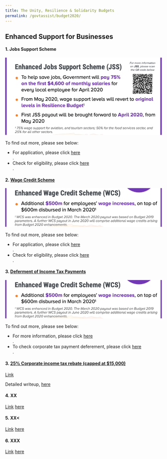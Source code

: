 ```yaml
---
title: The Unity, Resilience & Solidarity Budgets 
permalink: /govtassist/budget2020/
---
```


## **Enhanced Support for Businesses**

#### **1. Jobs Support Scheme**

![Jobs Support Scheme](/images/jssinfo.png "Jobs Support Scheme")

To find out more, please see below:
- For application, please click <a target="_blank" href="https://go.gov.sg/jssapplication">here</a><br/>.
- Check for eligibility, please click <a href="https://go.gov.sg/jsseligibility">here</a><br/>.


#### **2. <ins>Wage Credit Scheme</ins>**

![Wage Credit Scheme](/images/ecsinfo.png "Wage Credit Scheme")

To find out more, please see below:
- For application, please click <a target="_blank" href="https://go.gov.sg/wcsapplication">here</a><br/>.
- Check for eligibility, please click <a href="https://go.gov.sg/wcseligibility">here</a><br/>.

#### **3. <ins>Deferment of Income Tax Payments</ins>**

![Deferment of Income Tax Payments](/images/ecsinfo.png "Deferment of Income Tax Payments")

To find out more, please see below:
- For more information, please click <a target="_blank" href="https://go.gov.sg/deferinfo">here</a><br/>.
- To check corporate tax payment deferement, please click <a target="_blank" href="https://go.gov.sg/defercal">here</a><br/>.


#### **3.	<ins>25% Corporate income tax rebate (capped at $15,000)</ins>**

<ins>Link</ins>

Detailed writeup, <a target="_blank" href="https://www.iras.gov.sg/irashome/Businesses/Companies/Learning-the-basics-of-Corporate-Income-Tax/Corporate-Tax-Rates--Corporate-Income-Tax-Rebates-and-Tax-Exemption-Schemes/#title3">here</a>

#### **4.	XX**

<ins>Link</ins>
<a target="_blank" href="#">here</a>

#### **5.	XX<**

<ins>Link</ins>
<a target="_blank" href="#">here</a>

#### **6.	XXX**

<ins>Link</ins>
<a target="_blank" href="#">here</a>

